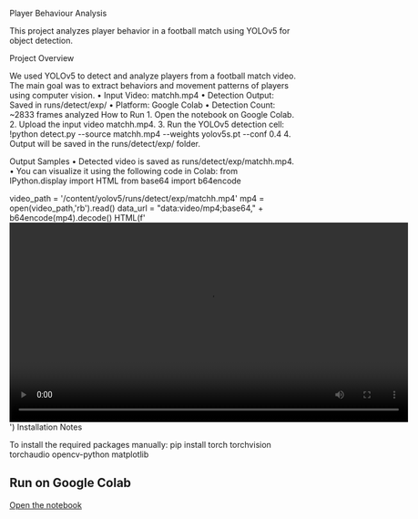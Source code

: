 Player Behaviour Analysis

This project analyzes player behavior in a football match using YOLOv5 for object detection.

Project Overview

We used YOLOv5 to detect and analyze players from a football match video. The main goal was to extract behaviors and movement patterns of players using computer vision.
	•	Input Video: matchh.mp4
	•	Detection Output: Saved in runs/detect/exp/
	•	Platform: Google Colab
	•	Detection Count: ~2833 frames analyzed
 How to Run
	1.	Open the notebook on Google Colab.
	2.	Upload the input video matchh.mp4.
	3.	Run the YOLOv5 detection cell:
 !python detect.py --source matchh.mp4 --weights yolov5s.pt --conf 0.4
 4.	Output will be saved in the runs/detect/exp/ folder.

Output Samples
	•	Detected video is saved as runs/detect/exp/matchh.mp4.
	•	You can visualize it using the following code in Colab:
 from IPython.display import HTML
from base64 import b64encode

video_path = '/content/yolov5/runs/detect/exp/matchh.mp4'
mp4 = open(video_path,'rb').read()
data_url = "data:video/mp4;base64," + b64encode(mp4).decode()
HTML(f'<video width=700 controls><source src="{data_url}" type="video/mp4"></video>')
Installation Notes

To install the required packages manually:
pip install torch torchvision torchaudio opencv-python matplotlib
## Run on Google Colab

[Open the notebook](https://colab.research.google.com/drive/https://colab.research.google.com/drive/11RMjL3hW31KnmZyUiND0WHlD7svU1wkA?usp=sharing)

 
